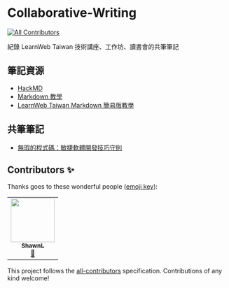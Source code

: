 # Collaborative-Writing
<!-- ALL-CONTRIBUTORS-BADGE:START - Do not remove or modify this section -->
[![All Contributors](https://img.shields.io/badge/all_contributors-1-orange.svg?style=flat-square)](#contributors-)
<!-- ALL-CONTRIBUTORS-BADGE:END -->
紀錄 LearnWeb Taiwan 技術講座、工作坊、讀書會的共筆筆記

## 筆記資源
- [HackMD](https://hackmd.io/?nav=overview)
- [Markdown 教學](https://markdown.tw/)
- [LearnWeb Taiwan Markdown 簡易版教學](https://hackmd.io/8LoSJ-eNQo-3hrUQvvrGPQ)

## 共筆筆記
- [無瑕的程式碼：敏捷軟體開發技巧守則](https://github.com/LearnWeb-Taiwan/Collaborative-Writing/tree/master/%E7%84%A1%E7%91%95%E7%9A%84%E7%A8%8B%E5%BC%8F%E7%A2%BC%EF%BC%9A%E6%95%8F%E6%8D%B7%E8%BB%9F%E9%AB%94%E9%96%8B%E7%99%BC%E6%8A%80%E5%B7%A7%E5%AE%88%E5%89%87)

## Contributors ✨

Thanks goes to these wonderful people ([emoji key](https://allcontributors.org/docs/en/emoji-key)):

<!-- ALL-CONTRIBUTORS-LIST:START - Do not remove or modify this section -->
<!-- prettier-ignore-start -->
<!-- markdownlint-disable -->
<table>
  <tr>
    <td align="center"><a href="https://shawnlin0201.github.io/"><img src="https://avatars0.githubusercontent.com/u/45999699?v=4" width="100px;" alt=""/><br /><sub><b>ShawnL</b></sub></a><br /><a href="#maintenance-shawnlin0201" title="Maintenance">🚧</a></td>
  </tr>
</table>

<!-- markdownlint-enable -->
<!-- prettier-ignore-end -->
<!-- ALL-CONTRIBUTORS-LIST:END -->

This project follows the [all-contributors](https://github.com/all-contributors/all-contributors) specification. Contributions of any kind welcome!